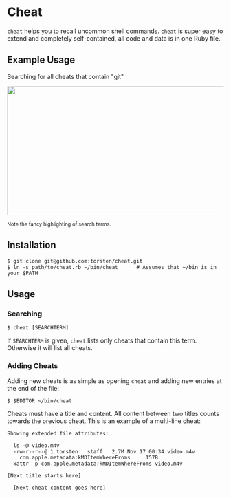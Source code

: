 

# Cheat

`cheat` helps you to recall uncommon shell commands.  `cheat` is super easy to extend
and completely self-contained, all code and data is in one Ruby file.


## Example Usage

Searching for all cheats that contain "git"

<img src="https://raw.github.com/torsten/cheat/attachments/screenshot@2x.png" width=675 height=300>

<small>Note the fancy highlighting of search terms.</small>


## Installation

    $ git clone git@github.com:torsten/cheat.git
    $ ln -s path/to/cheat.rb ~/bin/cheat      # Assumes that ~/bin is in your $PATH


## Usage

### Searching

    $ cheat [SEARCHTERM]

If `SEARCHTERM` is given, `cheat` lists only cheats that contain this term.
Otherwise it will list all cheats.


### Adding Cheats

Adding new cheats is as simple as opening `cheat` and adding new entries at the
end of the file:

    $ $EDITOR ~/bin/cheat

Cheats must have a title and content.  All content between two titles counts towards
the previous cheat.  This is an example of a multi-line cheat:

    Showing extended file attributes:
    
      ls -@ video.m4v 
      -rw-r--r--@ 1 torsten   staff   2.7M Nov 17 00:34 video.m4v
      	com.apple.metadata:kMDItemWhereFroms	 157B 
      xattr -p com.apple.metadata:kMDItemWhereFroms video.m4v 
    
    [Next title starts here]
    
      [Next cheat content goes here]
